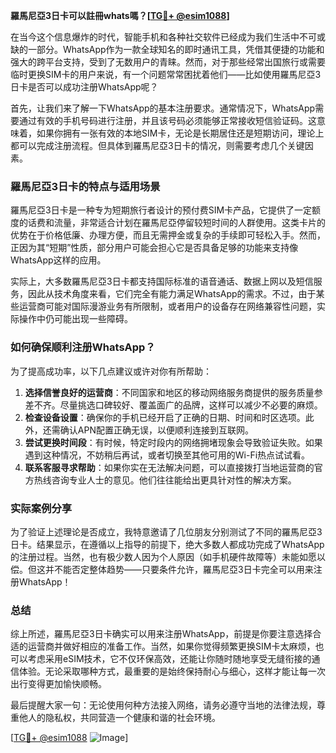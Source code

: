 **羅馬尼亞3日卡可以註冊whats嗎？[[TG💪+ @esim1088](https://t.me/s/esim1088)]**

在当今这个信息爆炸的时代，智能手机和各种社交软件已经成为我们生活中不可或缺的一部分。WhatsApp作为一款全球知名的即时通讯工具，凭借其便捷的功能和强大的跨平台支持，受到了无数用户的青睐。然而，对于那些经常出国旅行或需要临时更换SIM卡的用户来说，有一个问题常常困扰着他们——比如使用羅馬尼亞3日卡是否可以成功注册WhatsApp呢？

首先，让我们来了解一下WhatsApp的基本注册要求。通常情况下，WhatsApp需要通过有效的手机号码进行注册，并且该号码必须能够正常接收短信验证码。这意味着，如果你拥有一张有效的本地SIM卡，无论是长期居住还是短期访问，理论上都可以完成注册流程。但具体到羅馬尼亞3日卡的情况，则需要考虑几个关键因素。

### 羅馬尼亞3日卡的特点与适用场景

羅馬尼亞3日卡是一种专为短期旅行者设计的预付费SIM卡产品，它提供了一定额度的话费和流量，非常适合计划在羅馬尼亞停留较短时间的人群使用。这类卡片的优势在于价格低廉、办理方便，而且无需押金或复杂的手续即可轻松入手。然而，正因为其“短期”性质，部分用户可能会担心它是否具备足够的功能来支持像WhatsApp这样的应用。

实际上，大多数羅馬尼亞3日卡都支持国际标准的语音通话、数据上网以及短信服务，因此从技术角度来看，它们完全有能力满足WhatsApp的需求。不过，由于某些运营商可能对国际漫游业务有所限制，或者用户的设备存在网络兼容性问题，实际操作中仍可能出现一些障碍。

### 如何确保顺利注册WhatsApp？

为了提高成功率，以下几点建议或许对你有所帮助：

1. **选择信誉良好的运营商**：不同国家和地区的移动网络服务商提供的服务质量参差不齐。尽量挑选口碑较好、覆盖面广的品牌，这样可以减少不必要的麻烦。
2. **检查设备设置**：确保你的手机已经开启了正确的日期、时间和时区选项。此外，还需确认APN配置正确无误，以便顺利连接到互联网。
3. **尝试更换时间段**：有时候，特定时段内的网络拥堵现象会导致验证失败。如果遇到这种情况，不妨稍后再试，或者切换至其他可用的Wi-Fi热点试试看。
4. **联系客服寻求帮助**：如果你实在无法解决问题，可以直接拨打当地运营商的官方热线咨询专业人士的意见。他们往往能给出更具针对性的解决方案。

### 实际案例分享

为了验证上述理论是否成立，我特意邀请了几位朋友分别测试了不同的羅馬尼亞3日卡。结果显示，在遵循以上指导的前提下，绝大多数人都成功完成了WhatsApp的注册过程。当然，也有极少数人因为个人原因（如手机硬件故障等）未能如愿以偿。但这并不能否定整体趋势——只要条件允许，羅馬尼亞3日卡完全可以用来注册WhatsApp！

### 总结

综上所述，羅馬尼亞3日卡确实可以用来注册WhatsApp，前提是你要注意选择合适的运营商并做好相应的准备工作。当然，如果你觉得频繁更换SIM卡太麻烦，也可以考虑采用eSIM技术，它不仅环保高效，还能让你随时随地享受无缝衔接的通信体验。无论采取哪种方式，最重要的是始终保持耐心与细心，这样才能让每一次出行变得更加愉快顺畅。

最后提醒大家一句：无论使用何种方法接入网络，请务必遵守当地的法律法规，尊重他人的隐私权，共同营造一个健康和谐的社会环境。

[[TG💪+ @esim1088](https://t.me/s/esim1088) ![Image](https://i.postimg.cc/4NQfJmqS/Snipaste-2025-05-13-00-14-12.png)]